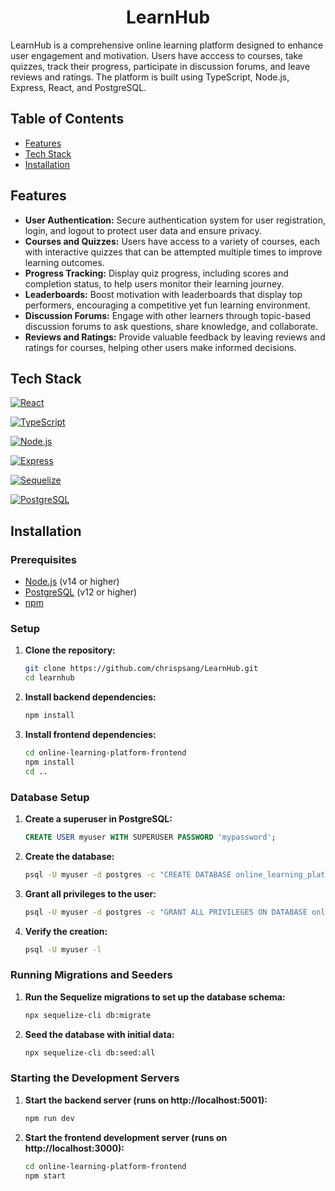 <h1 align="center">LearnHub</h1>


LearnHub is a comprehensive online learning platform designed to enhance user engagement and motivation. Users have acccess to courses, take quizzes, track their progress, participate in discussion forums, and leave reviews and ratings. The platform is built using TypeScript, Node.js, Express, React, and PostgreSQL.

## Table of Contents

- [Features](#features)
- [Tech Stack](#tech-stack)
- [Installation](#installation)


## Features

- **User Authentication:** Secure authentication system for user registration, login, and logout to protect user data and ensure privacy.
- **Courses and Quizzes:** Users have access to a variety of courses, each with interactive quizzes that can be attempted multiple times to improve learning outcomes.
- **Progress Tracking:** Display quiz progress, including scores and completion status, to help users monitor their learning journey.
- **Leaderboards:** Boost motivation with leaderboards that display top performers, encouraging a competitive yet fun learning environment.
- **Discussion Forums:** Engage with other learners through topic-based discussion forums to ask questions, share knowledge, and collaborate.
- **Reviews and Ratings:** Provide valuable feedback by leaving reviews and ratings for courses, helping other users make informed decisions.

## Tech Stack

[![React](https://img.shields.io/badge/React-61DAFB?style=for-the-badge&logo=react&logoColor=white)](https://reactjs.org/) 

[![TypeScript](https://img.shields.io/badge/TypeScript-3178C6?style=for-the-badge&logo=typescript&logoColor=white)](https://www.typescriptlang.org/)

[![Node.js](https://img.shields.io/badge/Node.js-43853D?style=for-the-badge&logo=node.js&logoColor=white)](https://nodejs.org/) 

[![Express](https://img.shields.io/badge/Express.js-000000?style=for-the-badge&logo=express&logoColor=white)](https://expressjs.com/) 

[![Sequelize](https://img.shields.io/badge/Sequelize-52B0E7?style=for-the-badge&logo=sequelize&logoColor=white)](https://sequelize.org/)

[![PostgreSQL](https://img.shields.io/badge/PostgreSQL-336791?style=for-the-badge&logo=postgresql&logoColor=white)](https://www.postgresql.org/)

## Installation

### Prerequisites

- [Node.js](https://nodejs.org/) (v14 or higher)
- [PostgreSQL](https://www.postgresql.org/) (v12 or higher)
- [npm](https://www.npmjs.com/)

### Setup

1. **Clone the repository:**

    ```bash
    git clone https://github.com/chrispsang/LearnHub.git
    cd learnhub
    ```

2. **Install backend dependencies:**

    ```bash
    npm install
    ```

3. **Install frontend dependencies:**

    ```bash
    cd online-learning-platform-frontend
    npm install
    cd ..
    ```

### Database Setup

1. **Create a superuser in PostgreSQL:**

    ```sql
    CREATE USER myuser WITH SUPERUSER PASSWORD 'mypassword';
    ```

2. **Create the database:**

    ```bash
    psql -U myuser -d postgres -c "CREATE DATABASE online_learning_platform OWNER myuser;"
    ```

3. **Grant all privileges to the user:**

    ```bash
    psql -U myuser -d postgres -c "GRANT ALL PRIVILEGES ON DATABASE online_learning_platform TO myuser;"
    ```

4. **Verify the creation:**

    ```bash
    psql -U myuser -l
    ```


### Running Migrations and Seeders

1. **Run the Sequelize migrations to set up the database schema:**

    ```bash
    npx sequelize-cli db:migrate
    ```

2. **Seed the database with initial data:**

    ```bash
    npx sequelize-cli db:seed:all
    ```

### Starting the Development Servers

1. **Start the backend server (runs on http://localhost:5001):**

    ```bash
    npm run dev
    ```

2. **Start the frontend development server (runs on http://localhost:3000):**

    ```bash
    cd online-learning-platform-frontend
    npm start
    ```
